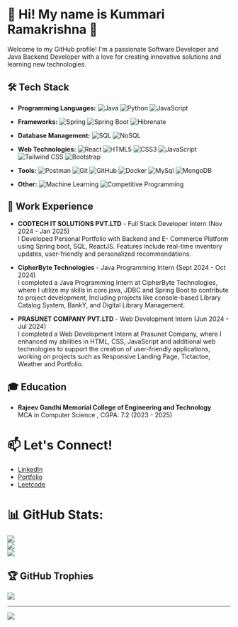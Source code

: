 # 💫 Hi! My name is Kummari Ramakrishna 👋
Welcome to my GitHub profile! I'm a passionate Software Developer and Java Backend Developer with a love for creating innovative solutions and learning new technologies.<br>

## 🛠️ Tech Stack

- **Programming Languages:**
  ![Java](https://img.shields.io/badge/-Java-007396?style=flat&logo=java&logoColor=white)
  ![Python](https://img.shields.io/badge/-Python-3776AB?style=flat&logo=python&logoColor=white)
  ![JavaScript](https://img.shields.io/badge/-JavaScript-F7DF1E?style=flat&logo=javascript&logoColor=black)

- **Frameworks:**
  ![Spring](https://img.shields.io/badge/-Spring%20Framework-007396?style=flat&logo=sspring-framework&logoColor=white)
  ![Spring Boot](https://img.shields.io/badge/-Spring%20Boot-3776AB?style=flat&logo=spring-boot&logoColor=white)
  ![Hibrenate](https://img.shields.io/badge/-Hibernate-F7DF1E?style=flat&logo=hibernate&logoColor=black)

- **Database Management:**
  ![SQL](https://img.shields.io/badge/-SQL-003B57?style=flat&logo=postgresql&logoColor=white)
  ![NoSQL](https://img.shields.io/badge/-NoSQL-003B57?style=flat&logo=mongodb&logoColor=White)
  

- **Web Technologies:**
  ![React](https://img.shields.io/badge/-React-61DAFB?style=flat&logo=react&logoColor=white)
  ![HTML5](https://img.shields.io/badge/-HTML5-E34F26?style=flat&logo=html5&logoColor=white)
  ![CSS3](https://img.shields.io/badge/-CSS3-1572B6?style=flat&logo=css3&logoColor=white)
  ![JavaScript](https://img.shields.io/badge/-JavaScript-F7DF1E?style=flat&logo=javascript&logoColor=black)
  ![Tailwind CSS](https://img.shields.io/badge/-Tailwind%20CSS-06B6D4?style=flat&logo=tailwind-css&logoColor=white)
  ![Bootstrap](https://img.shields.io/badge/-Bootstrap-7952B3?style=flat&logo=bootstrap&logoColor=white)

- **Tools:**
  ![Postman](https://img.shields.io/badge/-Postman-880000?style=flat&logo=Postman&logoColor=white)
  ![Git](https://img.shields.io/badge/-Git-F05032?style=flat&logo=git&logoColor=white)
  ![GitHub](https://img.shields.io/badge/-GitHub-F05032?style=flat&logo=github&logoColor=white)
  ![Docker](https://img.shields.io/badge/-Docker-2496ED?style=flat&logo=docker&logoColor=white)
  ![MySql](https://img.shields.io/badge/-MySql-880000?style=flat&logo=mysql&logoColor=white)
  ![MongoDB](https://img.shields.io/badge/-MongoDB-003B57?style=flat&logo=mongodb&logoColor=white)

- **Other:**
  ![Machine Learning](https://img.shields.io/badge/-Machine%20Learning-F5A300?style=flat&logo=python&logoColor=white)
  ![Competitive Programming](https://img.shields.io/badge/-Competitive%20Programming-2D2D2D?style=flat&logo=codeforces&logoColor=white)

 ## 💼 Work Experience

- **CODTECH IT SOLUTIONS PVT.LTD** - Full Stack Developer Intern (Nov 2024 - Jan 2025)  
  I Developed Personal Portfolio with Backend and E- Commerce Platform using Spring boot, SQL, ReactJS. Features include real-time inventory updates, user-friendly and personalized recommendations. 

- **CipherByte Technologies** - Java Programming Intern (Sept 2024 - Oct 2024)  
   I completed a Java Programming Intern at CipherByte Technologies, where I utilize my skills in core java, JDBC and Spring Boot to contribute to project development, Including projects like console-based Library Catalog System, BankY, and Digital Library Management.
  
- **PRASUNET COMPANY PVT.LTD** - Web Development Intern (Jun 2024 - Jul 2024)  
   I completed a Web Development Intern at Prasunet Company, where I enhanced my abilities in HTML, CSS, JavaScript and additional web technologies to support the creation of user-friendly applications, working on projects such as Responsive Landing Page, Tictactoe, Weather and Portfolio.

## 🎓 Education

- **Rajeev Gandhi Memorial College of Engineering and Technology**  
  MCA in Computer Science , CGPA: 7.2 (2023 - 2025)



# 📫 Let's Connect! 
- [LinkedIn](https://www.linkedin.com/in/k-ramakrishna-a9a9811ab/)
- [Portfolio](https://ramakrishna3488.github.io/)
- [Leetcode](https://leetcode.com/u/Ram3488/)

# 📊 GitHub Stats:
![](https://github.com/ramakrishna3488?tab=stars)<br/>
![](https://github-readme-stats.vercel.app/api?username=ramakrishna3488&theme=dark&hide_border=false&include_all_commits=true&count_private=true)<br/>
![](https://github-readme-stats.vercel.app/api/top-langs/?username=ramakrishna3488&theme=dark&hide_border=false&include_all_commits=true&count_private=true&layout=compact)

## 🏆 GitHub Trophies
![](https://github-profile-trophy.vercel.app/?username=ramakrishna3488&theme=nord&no-frame=true&no-bg=false&margin-w=4)

---
[![](https://visitcount.itsvg.in/api?id=ramakrishna3488&icon=5&color=3)](https://visitcount.itsvg.in)
